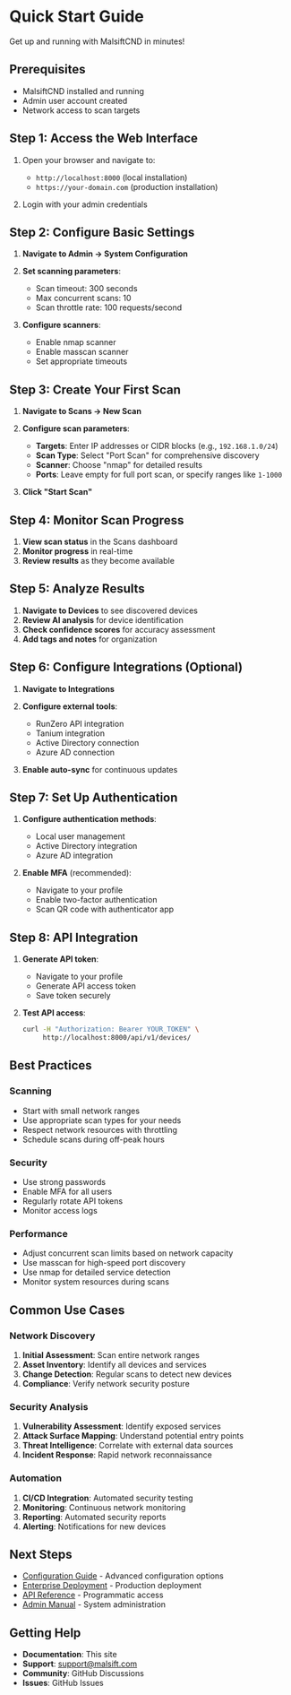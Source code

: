 # Quick Start Guide

Get up and running with MalsiftCND in minutes!

## Prerequisites

- MalsiftCND installed and running
- Admin user account created
- Network access to scan targets

## Step 1: Access the Web Interface

1. Open your browser and navigate to:
   - `http://localhost:8000` (local installation)
   - `https://your-domain.com` (production installation)

2. Login with your admin credentials

## Step 2: Configure Basic Settings

1. **Navigate to Admin → System Configuration**
2. **Set scanning parameters**:
   - Scan timeout: 300 seconds
   - Max concurrent scans: 10
   - Scan throttle rate: 100 requests/second

3. **Configure scanners**:
   - Enable nmap scanner
   - Enable masscan scanner
   - Set appropriate timeouts

## Step 3: Create Your First Scan

1. **Navigate to Scans → New Scan**
2. **Configure scan parameters**:
   - **Targets**: Enter IP addresses or CIDR blocks (e.g., `192.168.1.0/24`)
   - **Scan Type**: Select "Port Scan" for comprehensive discovery
   - **Scanner**: Choose "nmap" for detailed results
   - **Ports**: Leave empty for full port scan, or specify ranges like `1-1000`

3. **Click "Start Scan"**

## Step 4: Monitor Scan Progress

1. **View scan status** in the Scans dashboard
2. **Monitor progress** in real-time
3. **Review results** as they become available

## Step 5: Analyze Results

1. **Navigate to Devices** to see discovered devices
2. **Review AI analysis** for device identification
3. **Check confidence scores** for accuracy assessment
4. **Add tags and notes** for organization

## Step 6: Configure Integrations (Optional)

1. **Navigate to Integrations**
2. **Configure external tools**:
   - RunZero API integration
   - Tanium integration
   - Active Directory connection
   - Azure AD connection

3. **Enable auto-sync** for continuous updates

## Step 7: Set Up Authentication

1. **Configure authentication methods**:
   - Local user management
   - Active Directory integration
   - Azure AD integration

2. **Enable MFA** (recommended):
   - Navigate to your profile
   - Enable two-factor authentication
   - Scan QR code with authenticator app

## Step 8: API Integration

1. **Generate API token**:
   - Navigate to your profile
   - Generate API access token
   - Save token securely

2. **Test API access**:
   ```bash
   curl -H "Authorization: Bearer YOUR_TOKEN" \
        http://localhost:8000/api/v1/devices/
   ```

## Best Practices

### Scanning
- Start with small network ranges
- Use appropriate scan types for your needs
- Respect network resources with throttling
- Schedule scans during off-peak hours

### Security
- Use strong passwords
- Enable MFA for all users
- Regularly rotate API tokens
- Monitor access logs

### Performance
- Adjust concurrent scan limits based on network capacity
- Use masscan for high-speed port discovery
- Use nmap for detailed service detection
- Monitor system resources during scans

## Common Use Cases

### Network Discovery
1. **Initial Assessment**: Scan entire network ranges
2. **Asset Inventory**: Identify all devices and services
3. **Change Detection**: Regular scans to detect new devices
4. **Compliance**: Verify network security posture

### Security Analysis
1. **Vulnerability Assessment**: Identify exposed services
2. **Attack Surface Mapping**: Understand potential entry points
3. **Threat Intelligence**: Correlate with external data sources
4. **Incident Response**: Rapid network reconnaissance

### Automation
1. **CI/CD Integration**: Automated security testing
2. **Monitoring**: Continuous network monitoring
3. **Reporting**: Automated security reports
4. **Alerting**: Notifications for new devices

## Next Steps

- [Configuration Guide](configuration.md) - Advanced configuration options
- [Enterprise Deployment](enterprise-deployment.md) - Production deployment
- [API Reference](api-reference.md) - Programmatic access
- [Admin Manual](admin-manual.md) - System administration

## Getting Help

- **Documentation**: This site
- **Support**: support@malsift.com
- **Community**: GitHub Discussions
- **Issues**: GitHub Issues
